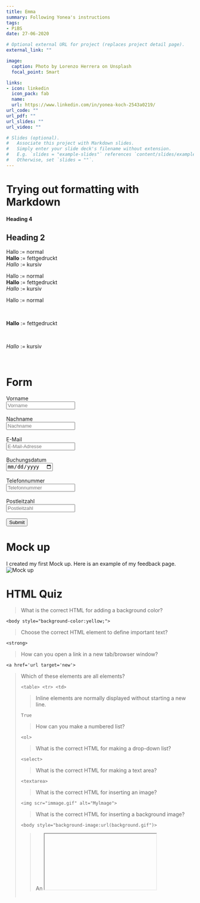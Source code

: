 ```yaml
---
title: Emma
summary: Following Yonea's instructions 
tags:
- PiBS
date: 27-06-2020

# Optional external URL for project (replaces project detail page).
external_link: ""

image:
  caption: Photo by Lorenzo Herrera on Unsplash
  focal_point: Smart

links:
- icon: linkedin
  icon_pack: fab
  name: 
  url: https://www.linkedin.com/in/yonea-koch-2543a0219/
url_code: ""
url_pdf: ""
url_slides: ""
url_video: ""

# Slides (optional).
#   Associate this project with Markdown slides.
#   Simply enter your slide deck's filename without extension.
#   E.g. `slides = "example-slides"` references `content/slides/example-slides.md`.
#   Otherwise, set `slides = ""`.
---
```

Trying out formatting with Markdown
======
#### Heading 4
## Heading 2
Hallo := normal  
**Hallo** := fettgedruckt  
*Hallo* := kursiv  

Hallo := normal <br>
**Hallo** := fettgedruckt <br>
*Hallo* := kursiv <br>

Hallo := normal

<br>

**Hallo** := fettgedruckt

<br>

*Hallo* := kursiv

<br>

Form
=====
<!DOCTYPE html>
<html lang="de">
<head>
  <meta charset="utf-8">
  <meta name="description" content="Übung aus PVA1">
  <meta name="keywords" content="FFHS, BestTeacher">
  <title>Übung Forms - PVA1</title>
</head>
<body>
<form action=”yonea.koch@amanox.ch”>
  <label>
    Vorname <br>
    <input id="fname" placeholder="Vorname" pattern="[a-zA-zäöüÄÖÜ]{2,}" required/><br>
  </label> <br>
  <label>
    Nachname <br>
    <input id="lname" placeholder="Nachname" pattern="[a-zA-zäöüÄÖÜ]{2,}" required/><br>
  </label> <br>
  <label>  
    E-Mail <br>
    <input type="email" id="mail" placeholder="E-Mail-Adresse" pattern="\{@}" required/> <br>
  </label> <br>
  <label>
    Buchungsdatum <br>
    <input type="date" id="orderdate" required/><br>
  </label> <br>
  <label>
    Telefonnummer <br>
    <input type="tel" id="tel" placeholder="Telefonnummer"/><br>
  </label> <br>
  <label>
    Postleitzahl <br>
    <input id="plz" placeholder="Postleitzahl" pattern="\d{4}" required/><br>
  </label> <br>
  <input type="submit" id="submit" pattern="yonea.koch@amanox.ch"/>
</form>
</body>
</html>

Mock up
===
I created my first Mock up. Here is an example of my feedback page.
![Mock up](mockup.jpg "<b>Mock up</b> (Screenshot)")

HTML Quiz
====
> What is the correct HTML for adding a background color?
```
<body style="background-color:yellow;"> 
```

> Choose the correct HTML element to define important text?
```
<strong>
```

> How can you open a link in a new tab/browser window?
```
<a href='url target='new'>
```

> Which of these elements are all <table> elements?
```
<table> <tr> <td>
```

> Inline elements are normally displayed without starting a new line.
```
True
```

>How can you make a numbered list?
```
<ol>
```

> What is the correct HTML for making a drop-down list?
```
<select>
```

> What is the correct HTML for making a text area?
```
<textarea>
```

> What is the correct HTML for inserting an image?
```
<img scr="immage.gif" alt="Mylmage">
```

> What is the correct HTML for inserting a background image?
```
<body style="background-image:url(background.gif")>
```

> An <iframe> is used to display a web page within a web page.
```
True
```

> Which doctype is correct for HTML5?
```
<!DOCTYPE html>
```

> The HTML global attribute, "contenteditable" is used to:
```
Specify whether the content of an element should be editable or not
```

> In HTML, onblur and onfocus are:
```
Event attributes
```

> Graphics defined by SVG is in which format?
```
XML
```

> The HTML <canvas> element is used to:
```
draw graphics
```

> Which input type defines a slider control?
```
range
```

> Which HTML element is used to display a scalar measurement within a range?
```
<meter>
```

> In HTML, what does the <aside> element define?
```
Content aside from the page content
```

> Which HTML element is used to specify a header for a document or section?
```
<header>
```

